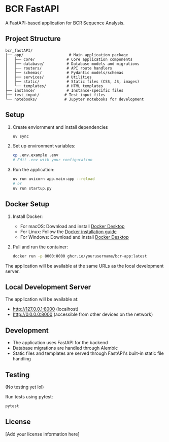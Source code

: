 # BCR FastAPI

A FastAPI-based application for BCR Sequence Analysis.

## Project Structure

```
bcr_fastAPI/
├── app/                    # Main application package
│   ├── core/              # Core application components
│   ├── database/          # Database models and migrations
│   ├── routers/           # API route handlers
│   ├── schemas/           # Pydantic models/schemas
│   ├── services/          # Utilities
│   ├── static/            # Static files (CSS, JS, images)
│   └── templates/         # HTML templates
├── instance/              # Instance-specific files
├── test_input/           # Test input files
└── notebooks/            # Jupyter notebooks for development
```

## Setup

1. Create enviornment and install dependencies
    ```bash
    uv sync
    ```

3. Set up environment variables:
   ```bash
   cp .env.example .env
   # Edit .env with your configuration
   ```

4. Run the application:
   ```bash
   uv run uvicorn app.main:app --reload
   # or 
   uv run startup.py
   ```

## Docker Setup

1. Install Docker:
   - For macOS: Download and install [Docker Desktop](https://www.docker.com/products/docker-desktop)
   - For Linux: Follow the [Docker installation guide](https://docs.docker.com/engine/install/)
   - For Windows: Download and install [Docker Desktop](https://www.docker.com/products/docker-desktop)

2. Pull and run the container:
   ```bash
   docker run -p 8000:8000 ghcr.io/yourusername/bcr-app:latest
   ```

The application will be available at the same URLs as the local development server.

## Local Development Server

The application will be available at:
- http://127.0.0.1:8000 (localhost)
- http://0.0.0.0:8000 (accessible from other devices on the network)




## Development

- The application uses FastAPI for the backend
- Database migrations are handled through Alembic
- Static files and templates are served through FastAPI's built-in static file handling

## Testing
(No testing yet lol)

Run tests using pytest:
```bash
pytest
```

## License

[Add your license information here]
